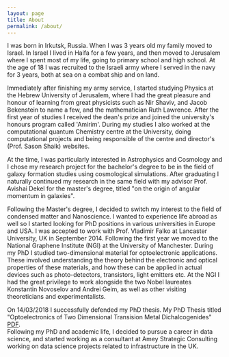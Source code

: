 ```yaml
---
layout: page
title: About
permalink: /about/
---
```


I was born in Irkutsk, Russia. When I was 3 years old my family moved to Israel.
In Israel I lived in Haifa for a few years, and then moved to Jerusalem where I 
spent most of my life, going to primary school and high school. At the age of 18 
I was recruited to the Israeli army where I served in the navy for 3 years, both 
at sea on a combat ship and on land. 

Immediately after finishing my army service, I started studying Physics at the 
Hebrew University of Jerusalem, where I had the great pleasure and honour of learning from great physicists such as Nir Shaviv, and
Jacob Bekenstein to name a few, and the mathematician Ruth Lawrence. After the first
year of studies I received the dean's prize and joined the university's honours program 
called 'Amirim'. During my studies I also worked at the computational quantum Chemistry 
centre at the University, doing computational projects and being responsible of 
the centre and director's (Prof. Sason Shaik) websites. 

At the time, I was particularly interested in Astrophysics and Cosmology and I chose my 
research project for the bachelor's degree to be in the field of galaxy formation studies 
using cosmological simulations. 
After graduating I naturally continued my research in the same field with my advisor 
Prof. Avishai Dekel for the master's degree, titled "on the origin of angular momentum 
in galaxies". 

Following the Master's degree, I decided to switch my interest to the field
of condensed matter and Nanoscience. I wanted to experience life abroad as well so I started looking
for PhD positions in various universities in Europe and USA. I was accepted to work 
with Prof. Vladimir Falko at Lancaster University, UK in September 2014. Following the 
first year we moved to the National Graphene Institute (NGI) at the University of Manchester. 
During my PhD I studied two-dimensional material for optoelectronic applications. These involved understanding the theory behind the electronic and optical properties of these materials, and how these can be applied in actual devices such as photo-detectors, transistors, light emitters etc.
At the NGI I had the great privilege to work alongside the two Nobel laureates Konstantin Novoselov 
and Andrei Geim, as well as other visiting theoreticians and experimentalists.

On 14/03/2018 I successfully defended my PhD thesis. 
My PhD Thesis titled "Optoelectronics of Two Dimensional Transision Metal Dichalcogenides" [PDF](assets/PhD_Thesis_final_MARK_DANOVICH.pdf).
<br>
Following my PhD and academic life,
I decided to pursue a career in data science, and started working as a consultant at 
Amey Strategic Consulting working on data science projects related to infrastructure in the UK.